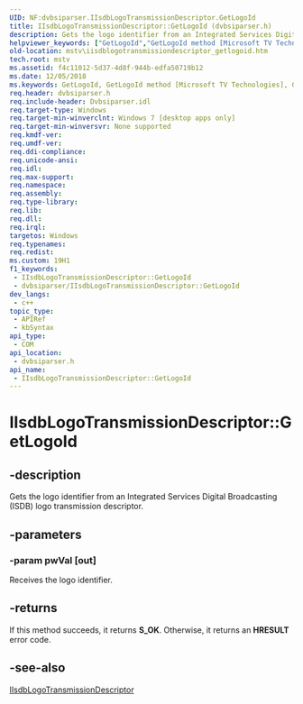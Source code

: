 ```yaml
---
UID: NF:dvbsiparser.IIsdbLogoTransmissionDescriptor.GetLogoId
title: IIsdbLogoTransmissionDescriptor::GetLogoId (dvbsiparser.h)
description: Gets the logo identifier from an Integrated Services Digital Broadcasting (ISDB) logo transmission descriptor.
helpviewer_keywords: ["GetLogoId","GetLogoId method [Microsoft TV Technologies]","GetLogoId method [Microsoft TV Technologies]","IIsdbLogoTransmissionDescriptor interface","IIsdbLogoTransmissionDescriptor interface [Microsoft TV Technologies]","GetLogoId method","IIsdbLogoTransmissionDescriptor.GetLogoId","IIsdbLogoTransmissionDescriptor::GetLogoId","dvbsiparser/IIsdbLogoTransmissionDescriptor::GetLogoId","mstv.iisdblogotransmissiondescriptor_getlogoid"]
old-location: mstv\iisdblogotransmissiondescriptor_getlogoid.htm
tech.root: mstv
ms.assetid: f4c11012-5d37-4d8f-944b-edfa50719b12
ms.date: 12/05/2018
ms.keywords: GetLogoId, GetLogoId method [Microsoft TV Technologies], GetLogoId method [Microsoft TV Technologies],IIsdbLogoTransmissionDescriptor interface, IIsdbLogoTransmissionDescriptor interface [Microsoft TV Technologies],GetLogoId method, IIsdbLogoTransmissionDescriptor.GetLogoId, IIsdbLogoTransmissionDescriptor::GetLogoId, dvbsiparser/IIsdbLogoTransmissionDescriptor::GetLogoId, mstv.iisdblogotransmissiondescriptor_getlogoid
req.header: dvbsiparser.h
req.include-header: Dvbsiparser.idl
req.target-type: Windows
req.target-min-winverclnt: Windows 7 [desktop apps only]
req.target-min-winversvr: None supported
req.kmdf-ver: 
req.umdf-ver: 
req.ddi-compliance: 
req.unicode-ansi: 
req.idl: 
req.max-support: 
req.namespace: 
req.assembly: 
req.type-library: 
req.lib: 
req.dll: 
req.irql: 
targetos: Windows
req.typenames: 
req.redist: 
ms.custom: 19H1
f1_keywords:
 - IIsdbLogoTransmissionDescriptor::GetLogoId
 - dvbsiparser/IIsdbLogoTransmissionDescriptor::GetLogoId
dev_langs:
 - c++
topic_type:
 - APIRef
 - kbSyntax
api_type:
 - COM
api_location:
 - dvbsiparser.h
api_name:
 - IIsdbLogoTransmissionDescriptor::GetLogoId
---
```


# IIsdbLogoTransmissionDescriptor::GetLogoId


## -description

 Gets the logo identifier from an Integrated Services Digital Broadcasting (ISDB) logo transmission descriptor.

## -parameters

### -param pwVal [out]

Receives the logo identifier.

## -returns

If this method succeeds, it returns <b xmlns:loc="http://microsoft.com/wdcml/l10n">S_OK</b>. Otherwise, it returns an <b xmlns:loc="http://microsoft.com/wdcml/l10n">HRESULT</b> error code.

## -see-also

<a href="/previous-versions/windows/desktop/api/dvbsiparser/nn-dvbsiparser-iisdblogotransmissiondescriptor">IIsdbLogoTransmissionDescriptor</a>

